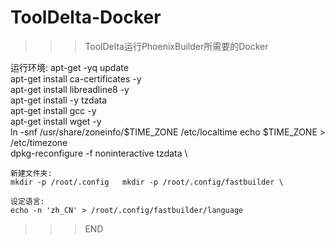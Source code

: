 # ToolDelta-Docker
>>>ToolDelta运行PhoenixBuilder所需要的Docker

运行环境:
      apt-get -yq update \
      apt-get install ca-certificates -y \
      apt-get install libreadline8 -y \
      apt-get install -y tzdata \
      apt-get install gcc -y \
      apt-get install wget -y \
      ln -snf /usr/share/zoneinfo/$TIME_ZONE /etc/localtime   echo $TIME_ZONE > /etc/timezone \
      dpkg-reconfigure -f noninteractive tzdata \
      
    新建文件夹: 
    mkdir -p /root/.config   mkdir -p /root/.config/fastbuilder \
     
    设定语言:
    echo -n 'zh_CN' > /root/.config/fastbuilder/language
    
>>>END 
